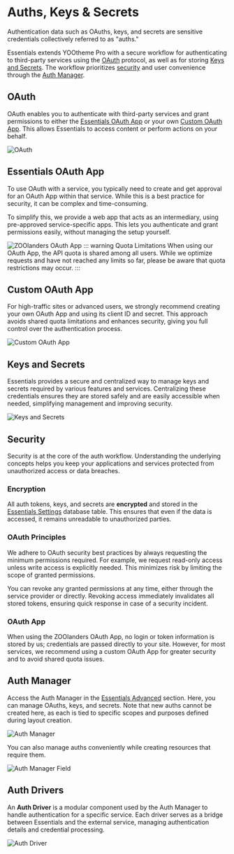 # Auths, Keys & Secrets

Authentication data such as OAuths, keys, and secrets are sensitive credentials collectively referred to as "auths."

Essentials extends YOOtheme Pro with a secure workflow for authenticating to third-party services using the [OAuth](#oauth) protocol, as well as for storing [Keys and Secrets](#keys-and-secrets). The workflow prioritizes [security](#security) and user convenience through the [Auth Manager](#auth-manager).

## OAuth

OAuth enables you to authenticate with third-party services and grant permissions to either the [Essentials OAuth App](#essentials-oauth-app) or your own [Custom OAuth App](#custom-oauth-app). This allows Essentials to access content or perform actions on your behalf.

![OAuth](./assets/auths-oauth.webp)

## Essentials OAuth App

To use OAuth with a service, you typically need to create and get approval for an OAuth App within that service. While this is a best practice for security, it can be complex and time-consuming.

To simplify this, we provide a web app that acts as an intermediary, using pre-approved service-specific apps. This lets you authenticate and grant permissions easily, without managing the setup yourself.

![ZOOlanders OAuth App](./assets/auth-zl-oauth-app.webp)
::: warning Quota Limitations
When using our OAuth App, the API quota is shared among all users. While we optimize requests and have not reached any limits so far, please be aware that quota restrictions may occur.
:::

## Custom OAuth App

For high-traffic sites or advanced users, we strongly recommend creating your own OAuth App and using its client ID and secret. This approach avoids shared quota limitations and enhances security, giving you full control over the authentication process.

![Custom OAuth App](./assets/auths-custom-app.webp)

## Keys and Secrets

Essentials provides a secure and centralized way to manage keys and secrets required by various features and services. Centralizing these credentials ensures they are stored safely and are easily accessible when needed, simplifying management and improving security.

![Keys and Secrets](./assets/auths-key.webp)

## Security

Security is at the core of the auth workflow. Understanding the underlying concepts helps you keep your applications and services protected from unauthorized access or data breaches.

### Encryption

All auth tokens, keys, and secrets are **encrypted** and stored in the [Essentials Settings](../settings) database table. This ensures that even if the data is accessed, it remains unreadable to unauthorized parties.

### OAuth Principles

We adhere to OAuth security best practices by always requesting the minimum permissions required. For example, we request read-only access unless write access is explicitly needed. This minimizes risk by limiting the scope of granted permissions.

You can revoke any granted permissions at any time, either through the service provider or directly. Revoking access immediately invalidates all stored tokens, ensuring quick response in case of a security incident.

### OAuth App

When using the ZOOlanders OAuth App, no login or token information is stored by us; credentials are passed directly to your site. However, for most services, we recommend using a custom OAuth App for greater security and to avoid shared quota issues.

## Auth Manager

Access the Auth Manager in the [Essentials Advanced](../settings#auths) section. Here, you can manage OAuths, keys, and secrets. Note that new auths cannot be created here, as each is tied to specific scopes and purposes defined during layout creation.

![Auth Manager](./assets/auths-manager.gif)

You can also manage auths conveniently while creating resources that require them.

![Auth Manager Field](./assets/auths-manager-field.webp)

## Auth Drivers

An **Auth Driver** is a modular component used by the Auth Manager to handle authentication for a specific service. Each driver serves as a bridge between Essentials and the external service, managing authentication details and credential processing.

![Auth Driver](./assets/driver-api-key.webp)
